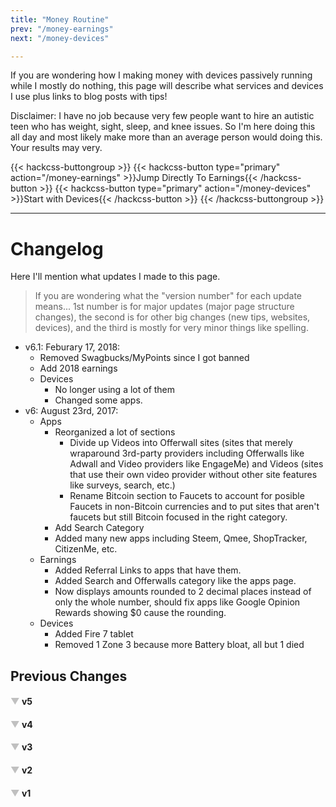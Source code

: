 ```yaml
---
title: "Money Routine"
prev: "/money-earnings"
next: "/money-devices"

---
```


If you are wondering how I making money with devices passively running while I mostly do nothing, this page will describe what services and devices I use plus links to blog posts with tips!

<p class="warning">Disclaimer: I have no job because very few people want to hire an autistic teen who has weight, sight, sleep, and knee issues. So I'm here doing this all day and most likely make more than an average person would doing this. Your results may very.</p>

{{< hackcss-buttongroup >}}
  {{< hackcss-button type="primary" action="/money-earnings" >}}Jump Directly To Earnings{{< /hackcss-button >}}
  {{< hackcss-button type="primary" action="/money-devices" >}}Start with Devices{{< /hackcss-button >}}
{{< /hackcss-buttongroup >}}

---

# Changelog
Here I'll mention what updates I made to this page.

> If you are wondering what the "version number" for each update means... 1st number is for major updates (major page structure changes), the second is for other big changes (new tips, websites, devices), and the third is mostly for very minor things like spelling.

- v6.1: Feburary 17, 2018:
    - Removed Swagbucks/MyPoints since I got banned
    - Add 2018 earnings
    - Devices
      - No longer using a lot of them
      - Changed some apps.
- v6: August 23rd, 2017:
    - Apps
      - Reorganized a lot of sections
         - Divide up Videos into Offerwall sites (sites that merely wraparound 3rd-party providers including Offerwalls like Adwall and Video providers like EngageMe) and Videos (sites that use their own video provider without other site features like surveys, search, etc.)
         - Rename Bitcoin section to Faucets to account for posible Faucets in non-Bitcoin currencies and to put sites that aren't faucets but still Bitcoin focused in the right category.
      - Add Search Category
      - Added many new apps including Steem, Qmee, ShopTracker, CitizenMe, etc.
    - Earnings
      - Added Referral Links to apps that have them.
      - Added Search and Offerwalls category like the apps page.
      - Now displays amounts rounded to 2 decimal places instead of only the whole number, should fix apps like Google Opinion Rewards showing $0 cause the rounding.
    - Devices
      - Added Fire 7 tablet
      - Removed 1 Zone 3 because more Battery bloat, all but 1 died

## Previous Changes

<p><span><h4><a href="#bgpeg" id="5_arrows" class="arrows" onclick="expand_collapse('5');">&#9660</a> v5</h4></span>
<div id="5" style="display:none;">

- v5.2: July 6th, 2017:
  - Apps/Sites
     - Updated Bitcoin section with info on the new CoinPot site merge
     - Rearrange some sites based on usage.
  - Devices
     - Built a new PC for Main, moved Acer All-in-one to current, move HP Stream and TOSHIBA Laptop to Former
     - Add Acer R11 Laptop I got for free.
- v5.1: June 2nd, 2017:
  - Apps/Sites
     - Added PrizeRebel and moved Earn.GG to Variety section
     - Added new Passive Interest section for savings accounts and moved the stocks section there.
- v5: May 29th, 2017:
  - Page Split!
     - The previous sections are now split into multiple pages.
     - Currently mostly moved the current sections to separate pages but will eventually add new sections and make it more into a guide with more detailed tips and info.
  - Devices
     - Updated some Primary/Secondary apps stuff
     - Moved tip about buying devices from Tips section to it's own section here.
     - Add promotion for the Store to buy what I use.
  - Tips
     - Separating Tips into sections like Device Management.
  - Apps/Sites
     - Add LeadsLeap to Link Shortners/Ad Monetization

</div><p></p>

<p><span><h4><a href="#agfdt" id="4_arrows" class="arrows" onclick="expand_collapse('4');">&#9660</a> v4</h4></span>
<div id="4" style="display:none;">

*   v4.4: May 13th, 2017:
    *   Apps/Sites
        *   Rename YooLotto to YooLotto/YooRewards to reflect the beta app.
        *   Add Robinhood
        *   Move Rabadaba to former as they are "pet-only" now and removed cashouts except Pet Store Gift Cards.
*   v4.3: May 3rd, 2017:
    *   Devices
        *   2 of the Optimus Zone 3 devices broke, replaced with 2 ZTE Citrine(s)
        *   Changed Primary/Secondary apps on some devices
    *   Apps/Sites
        *   Add new Link Shortners/Ad Monetization category and move Shorte.st there, add CoinURL as new one.
        *   Change Tasks to Tasks/Surveys and move Google Opinion Rewards there
    *   Earnings
        *   Moved All-Time Earnings Archive under a collapsible header like I did with old Changelogs
*   v4.2: April 14th, 2017:
    *   Earnings
        *   Divided the Spreadsheet into the same categories as the app section of this page
        *   Added Purse.io Refunds item (essentially I put what I paid for the item on Purse in my hidden Expenses tab and what I got back in this row to make sure the sheet shows the right amount)
    *   Added Purse.io to Tips
*   v4.1: April 7th, 2017
    *   Apps/Sites
        *   Add MTurk in new Tasks section
        *   Split Fronto and S'more from Others to new Lockscreen section.
*   v4.0.1: April 6th, 2017
    *   Put past changelogs under collapsable headers to make the page not as long
*   v4: April 5th, 2017
    *   Split Sections by a horizontal line for better division.
    *   Earnings
        *   Now tracked every month via a Google Sheet and divided by year
        *   Former All-time Earnings section will no longer be updated and instead I'll combine all-time earnings at the end of each year using the data from the sheet.
    *   Apps/Sites:
        *   Add KoinMe, Cake, GoP2Win, and many more.
        *   Add new Variety section for all-in-one sites (like Swagbucks) instead of lumping them under Videos.
        *   Add section for Bitcoin Faucets.
        *   Each section now has a description.
        *   Swap some apps between Former and Current
        *   Split Lockscreen apps into separate items
    *   Devices
        *   Re-add the 4th Optimus Zone 3 back into use as I got the battery replaced.
        *   Downgraded HP Stream back to Windows 8 for better stability.
        *   Main computer now running Chrome OS
    *   Tips
        *   Added tip about cooling devices because of the OZ3 battery issue
        *   Add Tip about replacing Windows on old PCs

</div><p></p>

<p><span><h4><a href="#iqiuwy" id="1_arrows" class="arrows" onclick="expand_collapse('1');">&#9660</a> v3</h4></span>
<div id="1" style="display:none;"><p><ul>
<li>v3: March 3rd, 2017
<ul><li>Finally Updated Earnings (first time since end of December)</li>
<li>Devices
<ul><li>Swapped TOSHIBA laptop to former and HP Stream to current.</li>
<li>Flip is now a dedicated device.</li>
<li>List what each device does (usually, can vary)</li></ul></li>
<li>Accessories
<ul><li>Added info about the drives I use with Storj Share</li></ul></li>
<li>Tips
<ul><li>Updated SB, Perk, and IGC Tip pages.</li>
<li>Add point about not overspending for devices.</li></ul></li>
<li>Apps/Sites
<ul><li>Add Fronto Referral Code</li>
<li>Add AppLike and Storj Share</li>
<li>Sorted by the ones I use the most often</li></ul></li></ul></li></p></div><p></p>

<p><span><h4><a href="#uwuyqt" id="2_arrows" class="arrows" onclick="expand_collapse('2');">&#9660</a> v2</h4></span>
<div id="2" style="display:none;"><p><li>v2.3: Feburary 18th, 2017
<ul><li>Changelog
<ul><li>Move Changes for tip pages to tip page itself.</li>
<li>Changed versioning scheme. Now first number is for major updates (aka update the earnings), the second is for other big changes (like adding tons of info without updating earnings), and the third is mostly for very minor things like spelling.</li></ul></li>
<li>Tips Pages
<ul><li>Added changelogs like mentioned above</li>
<li>Updated SB, IGC, and Perk</li></ul></li>
<li>Apps and Sites
<ul><li>Moved SlideJoy to former and added Fronto instead.</li></ul></li>
<li>Devices
<ul><li>Moved one of the LG Zone 3 devices to Former cause the battery bloated (a very bad thing) and waiting for replacement.</li></ul></li></ul></li>
<li>v2.2.1: January 25th, 2017
<ul><li>Add Earn.gg</li></ul></li>
<li>v2.2: January 24th, 2017
<ul><li>Fix year in changelog for v2.0.1</li>
<li>Apps and Sites
<ul><li>Add Shorte.st and Niume</li>
<li>Add referral links/codes to Rabadaba, Flii.by, and S'more.</li>
<li>Update Referral Disclaimer with to mention the links shortened with an ad redirect for transparency.</li></ul></li></ul></li>
<li>v2.1: January 23rd, 2017
<ul><li>Devices
<ul><li>Added BLU R1 HD</li>
<li>Moved HP Stream to Former</li></ul></li>
<li>Updated page formatting for new website design.</li>
<li>Reordered changelog with newest first instead of oldest.</li></ul></li>
<li>v2: December 26th, 2016
<ul><li>Added this Changelog!</li>
<li>Sections have more details</li>
<li>Devices
<ul><li>Separated Main Devices from Dedicated Devices</li>
<li>Added 3 more Zone 3's, 1 HP Stream 8, 1 Xiaomi Mi Box, and 1 ASUS Chromebook Flip</li>
<li>Grouped both Nexus 7's as one device even though they are different year models.</li>
<li>Give additional info about each device including alternatives for some of them.</li></ul></li>
<li>Tips
<ul><li>Added tip section for me to provide some helpful tools.</li>
<li>Moved InstaGC and Perk Tips in App list to separate pages like I did with Swagbucks and add more tips to each</li>
<li>Updated Swagbucks tips</li></ul></li>
<li>Apps and Sites
<ul><li>Former section now divided by the same categories as the Current ones.</li>
<li>Added YooLotto and AdFun</li>
<li>Moved InboxDollars, Adlove, Adme, FreeBitco.in, and FeaturePoints to Former</li></ul></li>
<li>All Time Earnings
<ul><li>Only show USD amount now instead of the site's points and USD.</li>
<li>Now only including amounts I have actually redeemed unless the site already pays in USD or does the point-to-USD conversion. This is so I'm not estimating how much I've gotten.</li>
<li>Now divided in the same categories as the app list.</li>
<li>Added the difference since the last update.</li></ul></li></ul></li></p></div><p></p>

<p><span><h4><a href="#owoieu" id="3_arrows" class="arrows" onclick="expand_collapse('3');">&#9660</a> v1</h4></span>
<div id="3" style="display:none;"><p><li>v1.2: November 1st, 2016
<ul><li>Separated device list into mobile devices and PC categories with current and former sections</li>
<li>Apps/Site List
<ul><li>Separated into Passive Videos, Social Networking, Panels, and Other categories</li>
<li>Added tons, some new and others I forgot to add</li>
<li>Added Former category and moved some to it</li></ul></li>
<li>Updated Swagbucks Tip Page</li>
<li>Some misc page tweaks</li></ul></li>
<li>v1.1: October 22nd, 2016
<ul><li>Sold BLU and bought iPhone 5S</li>
<li>Moved Swagbucks info to separate tips page</li></ul></li>
<li>v1: October 13th, 2016
<ul><li>Moved to this separate page</li>
<li>Updated and added All-Time Earnings</li></ul></li>
<li>v0: September 21st, 2016
<ul><li>Initial Version as <a href="http://brandongiesing.com/1st-month-earnings/">my 1st Month of Money Making post</a></li></ul></li>
</ul></p></div><p></p>

<script type="text/javascript">
<!--
    function expand_collapse(id) {
       var e = document.getElementById(id);
       var f = document.getElementById(id+"_arrows");
       if(e.style.display == 'none'){
          e.style.display = 'block';
          f.innerHTML = '&#9650';
       }
       else {
          e.style.display = 'none';
          f.innerHTML = '&#9660';
       }
    }
//-->
</script>
<style type="text/css">
.arrows{text-decoration:none;color:silver;}
</style>
